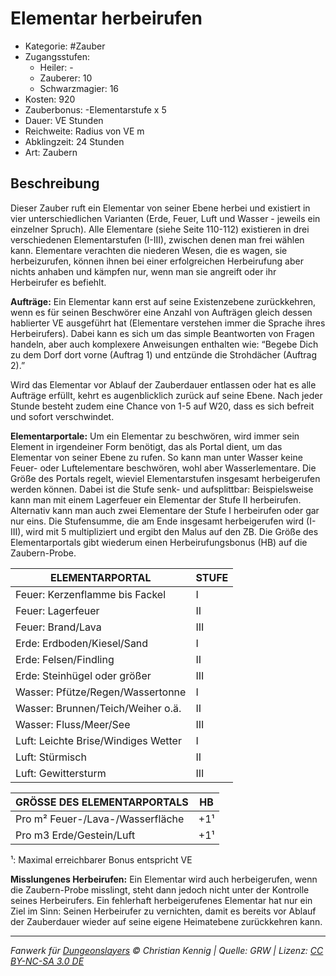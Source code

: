 # Elementar herbeirufen

- Kategorie: #Zauber
- Zugangsstufen:
  - Heiler: -
  - Zauberer: 10
  - Schwarzmagier: 16
- Kosten: 920
- Zauberbonus: -Elementarstufe x 5
- Dauer: VE Stunden
- Reichweite: Radius von VE m
- Abklingzeit: 24 Stunden
- Art: Zaubern

## Beschreibung

Dieser Zauber ruft ein Elementar von seiner Ebene herbei und existiert in vier unterschiedlichen Varianten (Erde, Feuer, Luft und Wasser - jeweils ein einzelner Spruch). Alle Elementare (siehe Seite 110-112) existieren in drei verschiedenen Elementarstufen (I-III), zwischen denen man frei wählen kann. Elementare verachten die niederen Wesen, die es wagen, sie herbeizurufen, können ihnen bei einer erfolgreichen Herbeirufung aber nichts anhaben und kämpfen nur, wenn man sie angreift oder ihr Herbeirufer es befiehlt.  


**Aufträge:** Ein Elementar kann erst auf seine Existenzebene zurückkehren, wenn es für seinen Beschwörer eine Anzahl von Aufträgen gleich dessen hablierter VE ausgeführt hat (Elementare verstehen immer die Sprache ihres Herbeirufers). Dabei kann es sich um das simple Beantworten von Fragen handeln, aber auch komplexere Anweisungen enthalten wie: “Begebe Dich zu dem Dorf dort vorne (Auftrag 1) und entzünde die Strohdächer (Auftrag 2).”  

Wird das Elementar vor Ablauf der Zauberdauer entlassen oder hat es alle Aufträge erfüllt, kehrt es augenblicklich zurück auf seine Ebene. Nach jeder Stunde besteht zudem eine Chance von 1-5 auf W20, dass es sich befreit und sofort verschwindet.  

**Elementarportale:** Um ein Elementar zu beschwören, wird immer sein Element in irgendeiner Form benötigt, das als Portal dient, um das Elementar von seiner Ebene zu rufen. So kann man unter Wasser keine Feuer- oder Luftelementare beschwören, wohl aber Wasserlementare. Die Größe des Portals regelt, wieviel Elementarstufen insgesamt herbeigerufen werden können. Dabei ist die Stufe senk- und aufsplittbar: Beispielsweise kann man mit einem Lagerfeuer ein Elementar der Stufe II herbeirufen. Alternativ kann man auch zwei Elementare der Stufe I herbeirufen oder gar nur eins. Die Stufensumme, die am Ende insgesamt herbeigerufen wird (I-III), wird mit 5 multipliziert und ergibt den Malus auf den ZB. Die Größe des Elementarportals gibt wiederum einen Herbeirufungsbonus (HB) auf die Zaubern-Probe.

| ELEMENTARPORTAL                       | STUFE |
|---------------------------------------|-------|
|  Feuer: Kerzenflamme bis Fackel       |    I  |
|  Feuer: Lagerfeuer                    |   II  |
|  Feuer: Brand/Lava                    |  III  |
|   Erde: Erdboden/Kiesel/Sand          |    I  |
|   Erde: Felsen/Findling               |   II  |
|   Erde: Steinhügel oder größer        |  III  |
| Wasser: Pfütze/Regen/Wassertonne      |    I  |
| Wasser: Brunnen/Teich/Weiher o.ä.     |   II  |
| Wasser: Fluss/Meer/See                |  III  |
|   Luft: Leichte Brise/Windiges Wetter |    I  |
|   Luft: Stürmisch                     |   II  |
|   Luft: Gewittersturm                 |  III  |

|      GRÖSSE DES ELEMENTARPORTALS |  HB |
|----------------------------------|-----|
| Pro m² Feuer-/Lava-/Wasserfläche | +1¹ |
|         Pro m3 Erde/Gestein/Luft | +1¹ |

¹: Maximal erreichbarer Bonus entspricht VE  

**Misslungenes Herbeirufen:** Ein Elementar wird auch herbeigerufen, wenn die Zaubern-Probe misslingt, steht dann jedoch nicht unter der Kontrolle seines Herbeirufers. Ein fehlerhaft herbeigerufenes Elementar hat nur ein Ziel im Sinn: Seinen Herbeirufer zu vernichten, damit es bereits vor Ablauf der Zauberdauer wieder auf seine eigene Heimatebene zurückkehren kann.

---

_Fanwerk für [Dungeonslayers](https://www.dungeonslayers.net/) © Christian Kennig | Quelle: GRW | Lizenz: [CC BY-NC-SA 3.0 DE](https://creativecommons.org/licenses/by-nc-sa/3.0/de/)_
